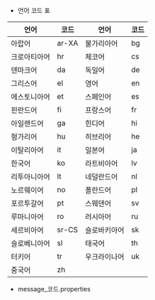 
- 언어 코드 표

| 언어 | 코드 | 언어 | 코드 |
|----------|------|-----------|------|
| 아랍어 | ar-XA | 불가리아어 | bg |
| 크로아티아어 | hr | 체코어 | cs |
| 덴마크어 | da | 독일어 | de |
| 그리스어 | el | 영어 | en |
| 에스토니아어 | et | 스페인어 | es |
| 핀란드어 | fi | 프랑스어 | fr |
| 아일랜드어 | ga | 힌디어 | hi |
| 헝가리어 | hu | 히브리어 | he |
| 이탈리아어 | it | 일본어 | ja |
| 한국어 | ko | 라트비아어 | lv |
| 리투아니아어 | lt | 네덜란드어 | nl |
| 노르웨이어 | no | 폴란드어 | pl |
| 포르투갈어 | pt | 스웨덴어 | sv |
| 루마니아어 | ro | 러시아어 | ru |
| 세르비아어 | sr-CS | 슬로바키아어 | sk |
| 슬로베니아어 | sl | 태국어 | th |
| 터키어 | tr | 우크라이나어 | uk |
| 중국어 | zh |  |  |	


- message_코드.properties